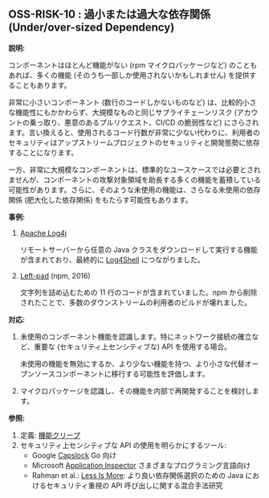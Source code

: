 ## OSS-RISK-10 : 過小または過大な依存関係 (Under/over-sized Dependency)

**説明:**

コンポーネントはほとんど機能がない (rpm マイクロパッケージなど) のこともあれば、多くの機能 (そのうち一部しか使用されないかもしれません) を提供することもあります。

非常に小さいコンポーネント (数行のコードしかないものなど) は、比較的小さな機能性にもかかわらず、大規模なものと同じサプライチェーンリスク (アカウントの乗っ取り、悪意のあるプルリクエスト、CI/CD の脆弱性など) にさらされます。言い換えると、使用されるコード行数が非常に少ない代わりに、利用者のセキュリティはアップストリームプロジェクトのセキュリティと開発態勢に依存することになります。

一方、非常に大規模なコンポーネントは、標準的なユースケースでは必要とされませんが、コンポーネントの攻撃対象領域を助長する多くの機能を蓄積している可能性があります。さらに、そのような未使用の機能は、さらなる未使用の依存関係 (肥大化した依存関係) をもたらす可能性もあります。

**事例:**

1. [Apache Log4j](https://logging.apache.org/log4j/2.x/)

    リモートサーバーから任意の Java クラスをダウンロードして実行する機能が含まれており、最終的に [Log4Shell](https://en.wikipedia.org/wiki/Log4Shell) につながりました。

2. [Left-pad](https://www.theregister.com/2016/03/23/npm_left_pad_chaos/) (npm, 2016)

    文字列を詰め込むための 11 行のコードが含まれていました。npm から削除されたことで、多数のダウンストリームの利用者のビルドが壊れました。

**対応:**

1. 未使用のコンポーネント機能を認識します。特にネットワーク接続の確立など、重要な (セキュリティ上センシティブな) API を使用する場合。

    未使用の機能を無効にするか、より少ない機能を持つ、より小さな代替オープンソースコンポーネントに移行する可能性を評価します。
2. マイクロパッケージを認識し、その機能を内部で再開発することを検討します。

**参照:**

1. 定義: [機能クリープ](https://en.wikipedia.org/wiki/Feature_creep)
2. セキュリティ上センシティブな API の使用を明らかにするツール:
    - Google [Capslock](https://github.com/google/capslock) Go 向け
    - Microsoft [Application Inspector](https://github.com/microsoft/ApplicationInspector) さまざまなプログラミング言語向け
    - Rahman et al.: [Less Is More](https://arxiv.org/pdf/2408.02846): より良い依存関係選択のための Java におけるセキュリティ重視の API 呼び出しに関する混合手法研究
